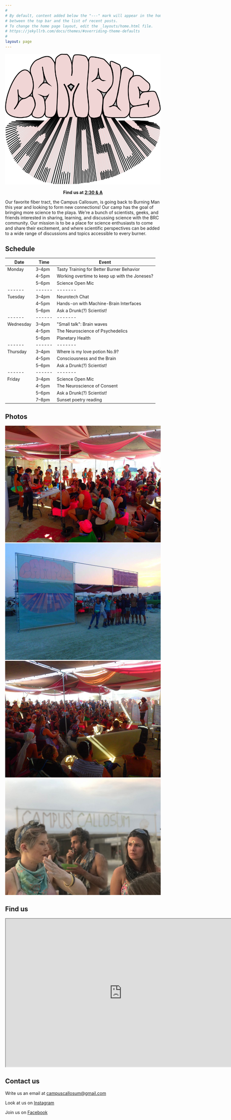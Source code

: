 ```yaml
---
#
# By default, content added below the "---" mark will appear in the home page
# between the top bar and the list of recent posts.
# To change the home page layout, edit the _layouts/home.html file.
# https://jekyllrb.com/docs/themes/#overriding-theme-defaults
#
layout: page
---
```


![logo](logo.png)

<p align="center"><b>Find us at <a href="https://www.google.com/maps/d/viewer?mid=1IGnBpMKyclYjKZvhw9HQokDkeWAqBXhf&ll=40.78216363391222%2C-119.19619796311491&z=19">2:30 & A</a></b></p>

Our favorite fiber tract, the Campus Callosum, is going back to Burning Man this year and looking to form new connections! Our camp has the goal of bringing more science to the playa. We're a bunch of scientists, geeks, and friends interested in sharing, learning, and discussing science with the BRC community. Our mission is to be a place for science enthusiasts to come and share their excitement, and where scientific perspectives can be added to a wide range of discussions and topics accessible to every burner.

## Schedule

| Date      | Time   | Event                                         |
| --------- | ------ | --------------------------------------------- |
| Monday    | 3–4pm  | Tasty Training for Better Burner Behavior     |
|           | 4–5pm  | Working overtime to keep up with the Joneses? |
|           | 5–6pm  | Science Open Mic                              |
| ------    | ------ | -------                                       |
| Tuesday   | 3–4pm  | Neurotech Chat                                |
|           | 4–5pm  | Hands-on with Machine-Brain Interfaces        |
|           | 5–6pm  | Ask a Drunk(?) Scientist!                     |
| ------    | ------ | -------                                       |
| Wednesday | 3–4pm  | "Small talk": Brain waves                     |
|           | 4–5pm  | The Neuroscience of Psychedelics              |
|           | 5–6pm  | Planetary Health                              |
| ------    | ------ | -------                                       |
| Thursday  | 3–4pm  | Where is my love potion No.9?                 |
|           | 4–5pm  | Consciousness and the Brain                   |
|           | 5–6pm  | Ask a Drunk(?) Scientist!                     |
| ------    | ------ | -------                                       |
| Friday    | 3–4pm  | Science Open Mic                              |
|           | 4–5pm  | The Neuroscience of Consent                   |
|           | 5–6pm  | Ask a Drunk(?) Scientist!                     |
|           | 7–8pm  | Sunset poetry reading                         |

## Photos

![](photos/1.jpeg)
![](photos/2.jpeg)
![](photos/3.jpeg)
![](photos/4.jpeg)

## Find us

<iframe src="https://www.google.com/maps/d/embed?mid=1IGnBpMKyclYjKZvhw9HQokDkeWAqBXhf&ll=40.78216363391222%2C-119.19619796311491&z=18" width="752" height="480"></iframe>

## Contact us

Write us an email at [campuscallosum@gmail.com](mailto:campuscallosum@gmail.com)

Look at us on [Instagram](https://www.instagram.com/campus_callosum/)

Join us on [Facebook](https://www.facebook.com/groups/358258066489269/)
